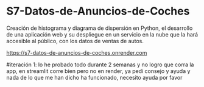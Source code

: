 # S7-Datos-de-Anuncios-de-Coches

Creación de histograma y diagrama de dispersión en Python, el desarrollo de una aplicación web y su despliegue en un servicio en la nube que la hará accesible al público, con los datos de ventas de autos.

https://s7-datos-de-anuncios-de-coches.onrender.com

#iteración 1: lo he probado todo durante 2 semanas y no logro que corra la app, en streamlit corre bien pero no en render, ya pedí consejo y ayuda y nada de lo que me han dicho ha  funcionado, necesito ayuda por favor
